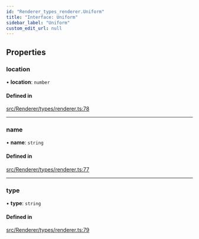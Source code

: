 ```yaml
---
id: "Renderer_types_renderer.Uniform"
title: "Interface: Uniform"
sidebar_label: "Uniform"
custom_edit_url: null
---
```




## Properties

### location

• **location**: `number`

#### Defined in

[src/Renderer/types/renderer.ts:78](https://github.com/ZeaInc/zea-engine/blob/d12d3e016/src/Renderer/types/renderer.ts#L78)

___

### name

• **name**: `string`

#### Defined in

[src/Renderer/types/renderer.ts:77](https://github.com/ZeaInc/zea-engine/blob/d12d3e016/src/Renderer/types/renderer.ts#L77)

___

### type

• **type**: `string`

#### Defined in

[src/Renderer/types/renderer.ts:79](https://github.com/ZeaInc/zea-engine/blob/d12d3e016/src/Renderer/types/renderer.ts#L79)

